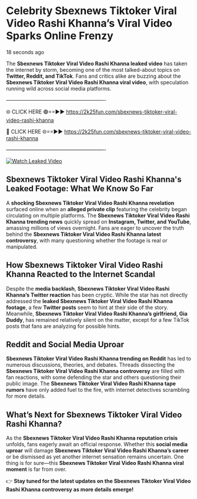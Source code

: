 # Celebrity Sbexnews Tiktoker Viral Video Rashi Khanna’s Viral Video Sparks Online Frenzy

18 seconds ago

The **Sbexnews Tiktoker Viral Video Rashi Khanna leaked video** has taken the internet by storm, becoming one of the most talked-about topics on **Twitter, Reddit, and TikTok**. Fans and critics alike are buzzing about the **Sbexnews Tiktoker Viral Video Rashi Khanna viral video**, with speculation running wild across social media platforms.

———————————————————-

🌐 CLICK HERE 🟢==►► https://2k25fun.com/sbexnews-tiktoker-viral-video-rashi-khanna

🔴 CLICK HERE 🌐==►► https://2k25fun.com/sbexnews-tiktoker-viral-video-rashi-khanna

———————————————————-

[![Watch Leaked Video](https://miro.medium.com/v2/resize:fit:828/format:webp/1*cilzJN44JGOrTw9NJCrNHA.gif "Watch Leaked Video")](https://2k25fun.com/sbexnews-tiktoker-viral-video-rashi-khanna)

## **Sbexnews Tiktoker Viral Video Rashi Khanna's Leaked Footage: What We Know So Far**  
A **shocking Sbexnews Tiktoker Viral Video Rashi Khanna revelation** surfaced online when an **alleged private clip** featuring the celebrity began circulating on multiple platforms. The **Sbexnews Tiktoker Viral Video Rashi Khanna trending news** quickly spread on **Instagram, Twitter, and YouTube**, amassing millions of views overnight. Fans are eager to uncover the truth behind the **Sbexnews Tiktoker Viral Video Rashi Khanna latest controversy**, with many questioning whether the footage is real or manipulated.  

## **How Sbexnews Tiktoker Viral Video Rashi Khanna Reacted to the Internet Scandal**  
Despite the **media backlash**, **Sbexnews Tiktoker Viral Video Rashi Khanna’s Twitter reaction** has been cryptic. While the star has not directly addressed the **leaked Sbexnews Tiktoker Viral Video Rashi Khanna footage**, a few **Twitter posts** seem to hint at their side of the story. Meanwhile, **Sbexnews Tiktoker Viral Video Rashi Khanna’s girlfriend, Gia Duddy**, has remained relatively silent on the matter, except for a few TikTok posts that fans are analyzing for possible hints.  

## **Reddit and Social Media Uproar**  
**Sbexnews Tiktoker Viral Video Rashi Khanna trending on Reddit** has led to numerous discussions, theories, and debates. Threads dissecting the **Sbexnews Tiktoker Viral Video Rashi Khanna controversy** are filled with fan reactions, with some defending the star and others questioning their public image. The **Sbexnews Tiktoker Viral Video Rashi Khanna tape rumors** have only added fuel to the fire, with internet detectives scrambling for more details.  

## **What’s Next for Sbexnews Tiktoker Viral Video Rashi Khanna?**  
As the **Sbexnews Tiktoker Viral Video Rashi Khanna reputation crisis** unfolds, fans eagerly await an official response. Whether this **social media uproar** will damage **Sbexnews Tiktoker Viral Video Rashi Khanna’s career** or be dismissed as yet another internet sensation remains uncertain. One thing is for sure—this **Sbexnews Tiktoker Viral Video Rashi Khanna viral moment** is far from over.  

👉 **Stay tuned for the latest updates on the Sbexnews Tiktoker Viral Video Rashi Khanna controversy as more details emerge!**  